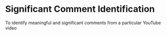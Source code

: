# Significant Comment Identification
To identify meaningful and significant comments from a particular YouTube video
